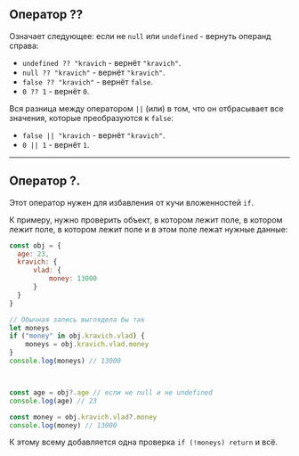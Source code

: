 ## Оператор ?? 

Означает следующее: если не `null` или `undefined` - вернуть операнд справа: 

* `undefined ?? "kravich` - вернёт `"kravich"`.
* `null ?? "kravich"` - вернёт `"kravich"`.
* `false ?? "kravich"` - вернёт `false`.
* `0 ?? 1` - вернёт `0`.


Вся разница между оператором `||` (или) в том, что он  отбрасывает все значения, которые преобразуются к `false`:

* `false || "kravich` - вернёт `"kravich"`.
* `0 || 1` - вернёт `1`.
***

## Оператор ?.

Этот оператор нужен для избавления от кучи вложенностей `if`. 

К примеру, нужно проверить объект, в котором лежит поле, в котором лежит поле, в котором лежит поле и в этом поле лежат нужные данные: 

```javascript
const obj = {
  age: 23,
  kravich: {
      vlad: {
          money: 13000
      }
  }
}

// Обычная запись выглядела бы так
let moneys
if ("money" in obj.kravich.vlad) {
    moneys = obj.kravich.vlad.money
}
console.log(moneys) // 13000



const age = obj?.age // если не null и не undefined 
console.log(age) // 23

const money = obj.kravich.vlad?.money
console.log(money) // 13000
```
К этому всему добавляется одна проверка `if (!moneys) return` и всё.
